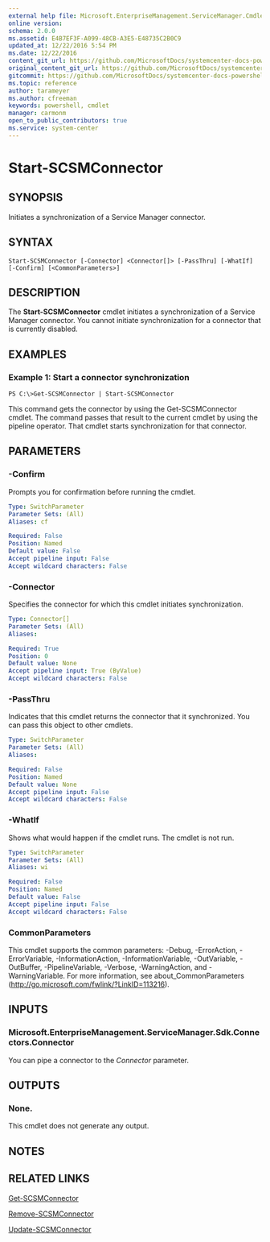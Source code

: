 ```yaml
---
external help file: Microsoft.EnterpriseManagement.ServiceManager.Cmdlets.dll-Help.xml
online version: 
schema: 2.0.0
ms.assetid: E4B7EF3F-A099-48CB-A3E5-E48735C2B0C9
updated_at: 12/22/2016 5:54 PM
ms.date: 12/22/2016
content_git_url: https://github.com/MicrosoftDocs/systemcenter-docs-powershell/blob/live/systemcenter-cmdlets/SystemCenter2016/ServiceManager/vlatest/Start-SCSMConnector.md
original_content_git_url: https://github.com/MicrosoftDocs/systemcenter-docs-powershell/blob/live/systemcenter-cmdlets/SystemCenter2016/ServiceManager/vlatest/Start-SCSMConnector.md
gitcommit: https://github.com/MicrosoftDocs/systemcenter-docs-powershell/blob/17c3a51bd892aad46c731d9f381f0704b4815004/systemcenter-cmdlets/SystemCenter2016/ServiceManager/vlatest/Start-SCSMConnector.md
ms.topic: reference
author: tarameyer
ms.author: cfreeman
keywords: powershell, cmdlet
manager: carmonm
open_to_public_contributors: true
ms.service: system-center
---
```


# Start-SCSMConnector

## SYNOPSIS
Initiates a synchronization of a Service Manager connector.

## SYNTAX

```
Start-SCSMConnector [-Connector] <Connector[]> [-PassThru] [-WhatIf] [-Confirm] [<CommonParameters>]
```

## DESCRIPTION
The **Start-SCSMConnector** cmdlet initiates a synchronization of a Service Manager connector.
You cannot initiate synchronization for a connector that is currently disabled.

## EXAMPLES

### Example 1: Start a connector synchronization
```
PS C:\>Get-SCSMConnector | Start-SCSMConnector
```

This command gets the connector by using the Get-SCSMConnector cmdlet.
The command passes that result to the current cmdlet by using the pipeline operator.
That cmdlet starts synchronization for that connector.

## PARAMETERS

### -Confirm
Prompts you for confirmation before running the cmdlet.

```yaml
Type: SwitchParameter
Parameter Sets: (All)
Aliases: cf

Required: False
Position: Named
Default value: False
Accept pipeline input: False
Accept wildcard characters: False
```

### -Connector
Specifies the connector for which this cmdlet initiates synchronization.

```yaml
Type: Connector[]
Parameter Sets: (All)
Aliases: 

Required: True
Position: 0
Default value: None
Accept pipeline input: True (ByValue)
Accept wildcard characters: False
```

### -PassThru
Indicates that this cmdlet returns the connector that it synchronized.
You can pass this object to other cmdlets.

```yaml
Type: SwitchParameter
Parameter Sets: (All)
Aliases: 

Required: False
Position: Named
Default value: None
Accept pipeline input: False
Accept wildcard characters: False
```

### -WhatIf
Shows what would happen if the cmdlet runs.
The cmdlet is not run.

```yaml
Type: SwitchParameter
Parameter Sets: (All)
Aliases: wi

Required: False
Position: Named
Default value: False
Accept pipeline input: False
Accept wildcard characters: False
```

### CommonParameters
This cmdlet supports the common parameters: -Debug, -ErrorAction, -ErrorVariable, -InformationAction, -InformationVariable, -OutVariable, -OutBuffer, -PipelineVariable, -Verbose, -WarningAction, and -WarningVariable. For more information, see about_CommonParameters (http://go.microsoft.com/fwlink/?LinkID=113216).

## INPUTS

### Microsoft.EnterpriseManagement.ServiceManager.Sdk.Connectors.Connector
You can pipe a connector to the *Connector* parameter.

## OUTPUTS

### None.
This cmdlet does not generate any output.

## NOTES

## RELATED LINKS

[Get-SCSMConnector](xref:SystemCenter2016/ServiceManager/vlatest/Get-SCSMConnector.md)

[Remove-SCSMConnector](xref:SystemCenter2016/ServiceManager/vlatest/Remove-SCSMConnector.md)

[Update-SCSMConnector](xref:SystemCenter2016/ServiceManager/vlatest/Update-SCSMConnector.md)

